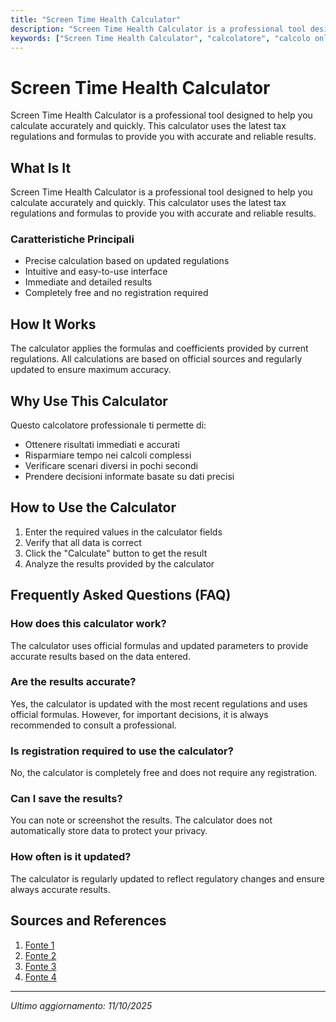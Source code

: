 ```yaml
---
title: "Screen Time Health Calculator"
description: "Screen Time Health Calculator is a professional tool designed to help you calculate accurately and quickly. This calculator uses the latest tax regulations and formulas to provide you with accurate and reliable results."
keywords: ["Screen Time Health Calculator", "calcolatore", "calcolo online"]
---
```


# Screen Time Health Calculator

Screen Time Health Calculator is a professional tool designed to help you calculate accurately and quickly. This calculator uses the latest tax regulations and formulas to provide you with accurate and reliable results.

## What Is It

Screen Time Health Calculator is a professional tool designed to help you calculate accurately and quickly. This calculator uses the latest tax regulations and formulas to provide you with accurate and reliable results.

### Caratteristiche Principali

- Precise calculation based on updated regulations
- Intuitive and easy-to-use interface
- Immediate and detailed results
- Completely free and no registration required

## How It Works

The calculator applies the formulas and coefficients provided by current regulations. All calculations are based on official sources and regularly updated to ensure maximum accuracy.

## Why Use This Calculator

Questo calcolatore professionale ti permette di:

- Ottenere risultati immediati e accurati
- Risparmiare tempo nei calcoli complessi
- Verificare scenari diversi in pochi secondi
- Prendere decisioni informate basate su dati precisi

## How to Use the Calculator

1. Enter the required values in the calculator fields
2. Verify that all data is correct
3. Click the "Calculate" button to get the result
4. Analyze the results provided by the calculator

## Frequently Asked Questions (FAQ)

### How does this calculator work?

The calculator uses official formulas and updated parameters to provide accurate results based on the data entered.

### Are the results accurate?

Yes, the calculator is updated with the most recent regulations and uses official formulas. However, for important decisions, it is always recommended to consult a professional.

### Is registration required to use the calculator?

No, the calculator is completely free and does not require any registration.

### Can I save the results?

You can note or screenshot the results. The calculator does not automatically store data to protect your privacy.

### How often is it updated?

The calculator is regularly updated to reflect regulatory changes and ensure always accurate results.

## Sources and References

1. [Fonte 1](https://www.chanty.com/screen-time-calculator/)
2. [Fonte 2](https://www.flippgen.com/screen-time-calculator)
3. [Fonte 3](https://kisacademics.com/w/lp/screen-time-calculator)
4. [Fonte 4](https://www.focusaur.com/pages/screen-addiction-test)

---

*Ultimo aggiornamento: 11/10/2025*
